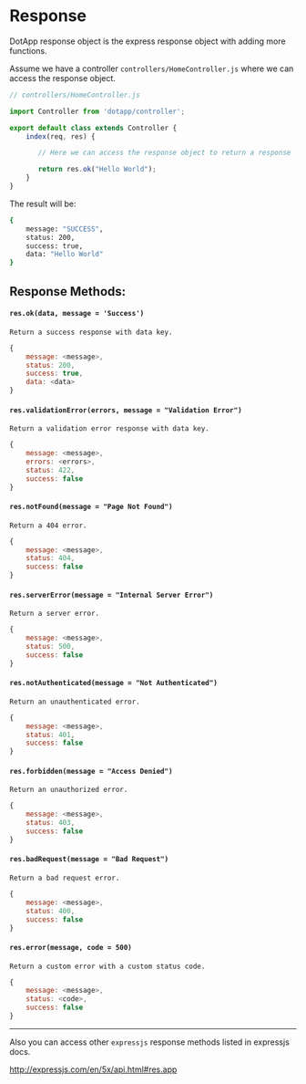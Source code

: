 # Response

DotApp response object is the express response object with adding more functions.

Assume we have a controller `controllers/HomeController.js` where we can access the response object.

``` javascript
// controllers/HomeController.js

import Controller from 'dotapp/controller';

export default class extends Controller {
    index(req, res) {

       // Here we can access the response object to return a response

       return res.ok("Hello World");
    }
}
```
The result will be:
``` bash
{
    message: "SUCCESS",
    status: 200,
    success: true,
    data: "Hello World"
}
```

## Response Methods:

#### `res.ok(data, message = 'Success')`

    Return a success response with data key.

``` javascript
{
    message: <message>,
    status: 200,
    success: true,
    data: <data>
}
```

#### `res.validationError(errors, message = "Validation Error")`

    Return a validation error response with data key.

``` javascript
{
    message: <message>,
    errors: <errors>,
    status: 422,
    success: false
}
```

#### `res.notFound(message = "Page Not Found")`

    Return a 404 error.

``` javascript
{
    message: <message>,
    status: 404,
    success: false
}
```

#### `res.serverError(message = "Internal Server Error")`

    Return a server error.

``` javascript
{
    message: <message>,
    status: 500,
    success: false
}
```

#### `res.notAuthenticated(message = "Not Authenticated")`

    Return an unauthenticated error.

``` javascript
{
    message: <message>,
    status: 401,
    success: false
}
```

#### `res.forbidden(message = "Access Denied")`

    Return an unauthorized error.

``` javascript
{
    message: <message>,
    status: 403,
    success: false
}
```


#### `res.badRequest(message = "Bad Request")`

    Return a bad request error.

``` javascript
{
    message: <message>,
    status: 400,
    success: false
}
```

#### `res.error(message, code = 500)`

    Return a custom error with a custom status code.

``` javascript
{
    message: <message>,
    status: <code>,
    success: false
}
```

---

Also you can access other `expressjs` response methods listed in expressjs docs.

http://expressjs.com/en/5x/api.html#res.app
